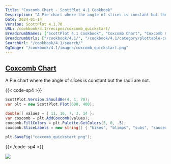 ```yaml
---
Title: "Coxcomb Chart - ScottPlot 4.1 Cookbook"
Description: "A Pie chart where the angle of slices is constant but the radii are not."
Date: 2024-01-14
Version: ScottPlot 4.1.70
URL: /cookbook/4.1/recipes/coxcomb_quickstart/
BreadcrumbNames: ["ScottPlot 4.1 Cookbook", "Coxcomb Chart", "Coxcomb Chart"]
BreadcrumbUrls: ["/cookbook/4.1/", "/cookbook/4.1/category/plottable-coxcomb", "/cookbook/4.1/recipes/coxcomb_quickstart/"]
SearchUrl: "/cookbook/4.1/search/"
OgImage: "/cookbook/4.1/images/coxcomb_quickstart.png"
---
```


<h2><a id='coxcomb-chart' href='/cookbook/4.1/recipes/coxcomb_quickstart/'>Coxcomb Chart</a></h2>

A Pie chart where the angle of slices is constant but the radii are not.

{{< code-sp4 >}}

```cs
ScottPlot.Version.ShouldBe(4, 1, 70);
var plt = new ScottPlot.Plot(600, 400);

double[] values = { 11, 16, 7, 3, 14 };
var coxcomb = plt.AddCoxcomb(values);
coxcomb.FillColors = plt.Palette.GetColors(5, 0, .5);
coxcomb.SliceLabels = new string[] { "bikes", "blimps", "subs", "saucers", "rockets" };

plt.SaveFig("coxcomb_quickstart.png");
```

{{< /code-sp4 >}}

<img src='../../images/coxcomb_quickstart.png' class='d-block mx-auto my-5' />


